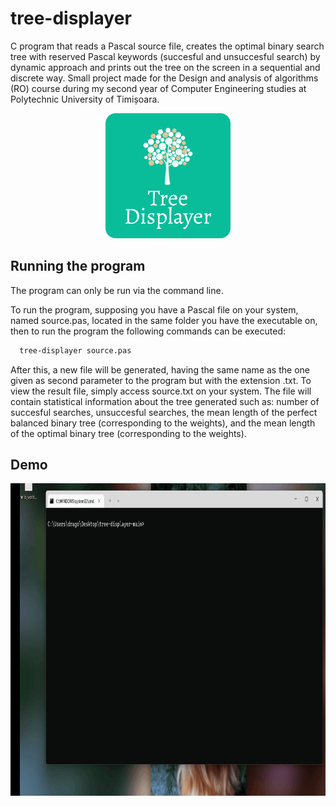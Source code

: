 # tree-displayer
C program that reads a Pascal source file, creates the optimal binary search tree with reserved Pascal keywords (succesful and unsuccesful search) by dynamic approach and prints out the tree on the screen in a sequential and discrete way. Small project made for the Design and analysis of algorithms (RO) course during my second year of Computer Engineering studies at Polytechnic University of Timișoara.

<p align="center">
  <img src="https://github.com/dragosefrem/tree-displayer/blob/main/docs/rounded_logo.png" width = "200" height = "200">
</p>

## Running the program

The program can only be run via the command line.

To run the program, supposing you have a Pascal file on your system, named source.pas, located in the same folder you have the executable on, then to run the program the following commands can be executed: 
```bash
  tree-displayer source.pas
```

After this, a new file will be generated, having the same name as the one given as second parameter to the program but with the extension .txt. 
To view the result file, simply access source.txt on your system. The file will contain statistical information about the tree generated such as: number of succesful searches, unsuccesful searches, the mean length of the perfect balanced binary tree (corresponding to the weights), and the mean length of the optimal binary tree (corresponding to the weights).

## Demo

<p align="center">
  <img src="docs/tree-displayer-pascal-demo.gif" width = "800" height = "500">
</p>
